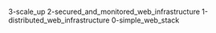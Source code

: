 3-scale_up 2-secured_and_monitored_web_infrastructure 1-distributed_web_infrastructure 0-simple_web_stack
